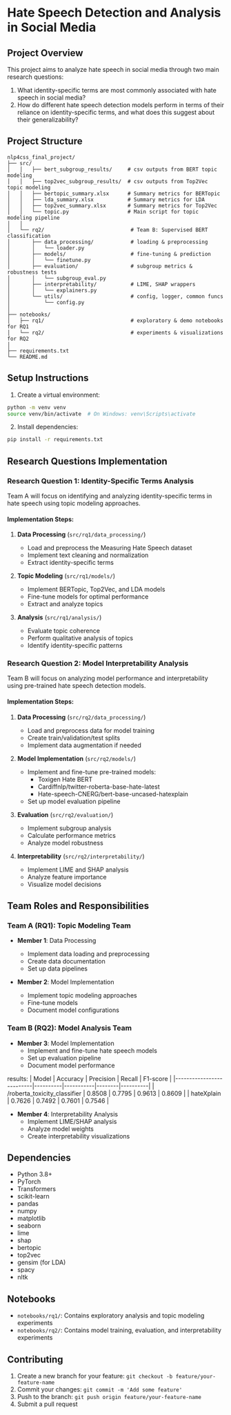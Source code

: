 # Hate Speech Detection and Analysis in Social Media

## Project Overview
This project aims to analyze hate speech in social media through two main research questions:
1. What identity-specific terms are most commonly associated with hate speech in social media?
2. How do different hate speech detection models perform in terms of their reliance on identity-specific terms, and what does this suggest about their generalizability?

## Project Structure
```
nlp4css_final_project/
├── src/
│   │   ├── bert_subgroup_results/     # csv outputs from BERT topic modeling
│   │   ├── top2vec_subgroup_results/  # csv outputs from Top2Vec topic modeling
│   │   ├── bertopic_summary.xlsx      # Summary metrics for BERTopic
│   │   ├── lda_summary.xlsx           # Summary metrics for LDA
│   │   ├── top2vec_summary.xlsx       # Summary metrics for Top2Vec
│   │   └── topic.py                   # Main script for topic modeling pipeline
│   │
│   └── rq2/                            # Team B: Supervised BERT classification
│       ├── data_processing/            # loading & preprocessing
│       │   └── loader.py
│       ├── models/                     # fine-tuning & prediction
│       │   └── finetune.py
│       ├── evaluation/                 # subgroup metrics & robustness tests
│       │   └── subgroup_eval.py
│       ├── interpretability/           # LIME, SHAP wrappers
│       │   └── explainers.py
│       └── utils/                      # config, logger, common funcs
│           └── config.py
│
├── notebooks/
│   ├── rq1/                            # exploratory & demo notebooks for RQ1
│   └── rq2/                            # experiments & visualizations for RQ2
│
├── requirements.txt
└── README.md
```

## Setup Instructions
1. Create a virtual environment:
```bash
python -m venv venv
source venv/bin/activate  # On Windows: venv\Scripts\activate
```

2. Install dependencies:
```bash
pip install -r requirements.txt
```

## Research Questions Implementation

### Research Question 1: Identity-Specific Terms Analysis
Team A will focus on identifying and analyzing identity-specific terms in hate speech using topic modeling approaches.

#### Implementation Steps:
1. **Data Processing** (`src/rq1/data_processing/`)
   - Load and preprocess the Measuring Hate Speech dataset
   - Implement text cleaning and normalization
   - Extract identity-specific terms

2. **Topic Modeling** (`src/rq1/models/`)
   - Implement BERTopic, Top2Vec, and LDA models
   - Fine-tune models for optimal performance
   - Extract and analyze topics

3. **Analysis** (`src/rq1/analysis/`)
   - Evaluate topic coherence
   - Perform qualitative analysis of topics
   - Identify identity-specific patterns

### Research Question 2: Model Interpretability Analysis
Team B will focus on analyzing model performance and interpretability using pre-trained hate speech detection models.

#### Implementation Steps:
1. **Data Processing** (`src/rq2/data_processing/`)
   - Load and preprocess data for model training
   - Create train/validation/test splits
   - Implement data augmentation if needed

2. **Model Implementation** (`src/rq2/models/`)
   - Implement and fine-tune pre-trained models:
     - Toxigen Hate BERT
     - Cardiffnlp/twitter-roberta-base-hate-latest
     - Hate-speech-CNERG/bert-base-uncased-hatexplain
   - Set up model evaluation pipeline

3. **Evaluation** (`src/rq2/evaluation/`)
   - Implement subgroup analysis
   - Calculate performance metrics
   - Analyze model robustness

4. **Interpretability** (`src/rq2/interpretability/`)
   - Implement LIME and SHAP analysis
   - Analyze feature importance
   - Visualize model decisions

## Team Roles and Responsibilities

### Team A (RQ1): Topic Modeling Team
- **Member 1**: Data Processing
  - Implement data loading and preprocessing
  - Create data documentation
  - Set up data pipelines

- **Member 2**: Model Implementation
  - Implement topic modeling approaches
  - Fine-tune models
  - Document model configurations

### Team B (RQ2): Model Analysis Team
- **Member 3**: Model Implementation
  - Implement and fine-tune hate speech models
  - Set up evaluation pipeline
  - Document model performance

results:
| Model                    | Accuracy | Precision | Recall | F1-score |
|--------------------------|----------|-----------|--------|----------|
| /roberta_toxicity_classifier | 0.8508   | 0.7795    | 0.9613 | 0.8609   |
| hateXplain               | 0.7626   | 0.7492    | 0.7601 | 0.7546   |


- **Member 4**: Interpretability Analysis
  - Implement LIME/SHAP analysis
  - Analyze model weights
  - Create interpretability visualizations

## Dependencies
- Python 3.8+
- PyTorch
- Transformers
- scikit-learn
- pandas
- numpy
- matplotlib
- seaborn
- lime
- shap
- bertopic
- top2vec
- gensim (for LDA)
- spacy
- nltk

## Notebooks
- `notebooks/rq1/`: Contains exploratory analysis and topic modeling experiments
- `notebooks/rq2/`: Contains model training, evaluation, and interpretability experiments

## Contributing
1. Create a new branch for your feature: `git checkout -b feature/your-feature-name`
2. Commit your changes: `git commit -m 'Add some feature'`
3. Push to the branch: `git push origin feature/your-feature-name`
4. Submit a pull request 
